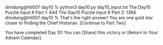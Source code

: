 dimdung@htl007 day10 % python3 day10.py day10_input.txt 
The Day10 Puzzle input # Part 1: 644
The Day10 Puzzle input # Part 2: 1366
dimdung@htl007 day10 % 
That's the right answer! You are one gold star closer to finding the Chief Historian. [Continue to Part Two]

You have completed Day 10! You can [Share] this victory or [Return to Your Advent Calendar].

